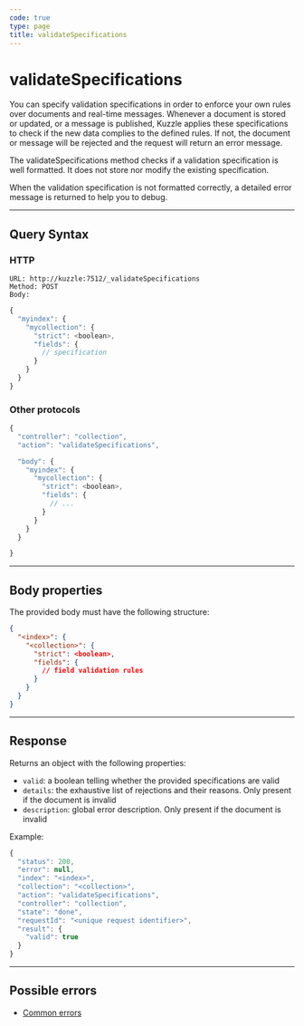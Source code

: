 ```yaml
---
code: true
type: page
title: validateSpecifications
---
```


# validateSpecifications



You can specify validation specifications in order to enforce your own rules over documents and real-time messages.
Whenever a document is stored or updated, or a message is published, Kuzzle applies these specifications to check if the new data complies to the defined rules. If not, the document or message will be rejected and the request will return an error message.

The validateSpecifications method checks if a validation specification is well formatted. It does not store nor modify the existing specification.

When the validation specification is not formatted correctly, a detailed error message is returned to help you to debug.

---

## Query Syntax

### HTTP

```http
URL: http://kuzzle:7512/_validateSpecifications
Method: POST
Body:
```

```js
{
  "myindex": {
    "mycollection": {
      "strict": <boolean>,
      "fields": {
        // specification
      }
    }
  }
}
```

### Other protocols

```js
{
  "controller": "collection",
  "action": "validateSpecifications",

  "body": {
    "myindex": {
      "mycollection": {
        "strict": <boolean>,
        "fields": {
          // ...
        }
      }
    }
  }

}
```

---

## Body properties

The provided body must have the following structure:

```json
{
  "<index>": {
    "<collection>": {
      "strict": <boolean>,
      "fields": {
        // field validation rules
      }
    }
  }
}
```

---

## Response

Returns an object with the following properties:

- `valid`: a boolean telling whether the provided specifications are valid
- `details`: the exhaustive list of rejections and their reasons. Only present if the document is invalid
- `description`: global error description. Only present if the document is invalid

Example:

```javascript
{
  "status": 200,
  "error": null,
  "index": "<index>",
  "collection": "<collection>",
  "action": "validateSpecifications",
  "controller": "collection",
  "state": "done",
  "requestId": "<unique request identifier>",
  "result": {
    "valid": true
  }
}
```

---

## Possible errors

- [Common errors](/core/1/api/essentials/errors/#common-errors)
